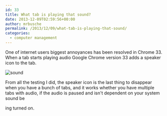 ```yaml
---
id: 33
title: What tab is playing that sound?
date: 2013-12-09T02:59:56+00:00
author: mrbusche
permalink: /2013/12/09/what-tab-is-playing-that-sound/
categories:
  - computer management
---
```


One of internet users biggest annoyances has been resolved in Chrome 33. When a tab starts playing audio Google Chrome version 33 adds a speaker icon to the tab.

 <img src="/images/2015/05/sound.png" alt="sound" />

From all the testing I did, the speaker icon is the last thing to disappear when you have a bunch of tabs, and it works whether you have multiple tabs with audio, if the audio is paused and isn't dependent on your system sound be

ing turned on.
